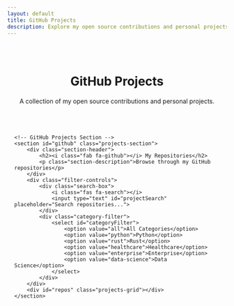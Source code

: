 ```yaml
---
layout: default
title: GitHub Projects
description: Explore my open source contributions and personal projects on GitHub.
---
```


<div class="projects-container">
    <div class="projects-header">
        <h1>GitHub Projects</h1>
        <p class="projects-intro">A collection of my open source contributions and personal projects.</p>
    </div>

    <!-- GitHub Projects Section -->
    <section id="github" class="projects-section">
        <div class="section-header">
            <h2><i class="fab fa-github"></i> My Repositories</h2>
            <p class="section-description">Browse through my GitHub repositories</p>
        </div>
        <div class="filter-controls">
            <div class="search-box">
                <i class="fas fa-search"></i>
                <input type="text" id="projectSearch" placeholder="Search repositories...">
            </div>
            <div class="category-filter">
                <select id="categoryFilter">
                    <option value="all">All Categories</option>
                    <option value="python">Python</option>
                    <option value="rust">Rust</option>
                    <option value="healthcare">Healthcare</option>
                    <option value="enterprise">Enterprise</option>
                    <option value="data-science">Data Science</option>
                </select>
            </div>
        </div>
        <div id="repos" class="projects-grid"></div>
    </section>
</div>

<style>
.projects-container {
    max-width: 1200px;
    margin: 0 auto;
    padding: 2rem 1rem;
}

.projects-header {
    text-align: center;
    margin-bottom: 4rem;
}

.projects-intro {
    color: var(--text-light);
    max-width: 600px;
    margin: 1rem auto 0;
    line-height: 1.6;
}

.projects-section {
    margin-bottom: 6rem;
}

.section-header {
    margin-bottom: 2rem;
    text-align: center;
}

.section-header h2 {
    display: flex;
    align-items: center;
    justify-content: center;
    gap: 0.75rem;
    margin-bottom: 0.5rem;
}

.section-header h2 i {
    color: var(--primary-color);
}

.section-description {
    color: var(--text-light);
    font-size: 1.1rem;
}

.filter-controls {
    display: flex;
    gap: 1rem;
    margin-bottom: 2rem;
    flex-wrap: wrap;
    max-width: 800px;
    margin-left: auto;
    margin-right: auto;
}

.search-box {
    flex: 1;
    min-width: 200px;
    position: relative;
}

.search-box i {
    position: absolute;
    left: 1rem;
    top: 50%;
    transform: translateY(-50%);
    color: var(--text-light);
}

.search-box input {
    width: 100%;
    padding: 0.75rem 1rem 0.75rem 2.5rem;
    border: 1px solid var(--border-color);
    border-radius: 8px;
    background: var(--bg-secondary);
    color: var(--text-color);
    transition: all 0.3s ease;
}

.search-box input:focus {
    outline: none;
    border-color: var(--primary-color);
    box-shadow: 0 0 0 2px var(--primary-color-alpha);
}

.category-filter select {
    padding: 0.75rem 2rem 0.75rem 1rem;
    border: 1px solid var(--border-color);
    border-radius: 8px;
    background: var(--bg-secondary);
    color: var(--text-color);
    cursor: pointer;
    appearance: none;
    background-image: url("data:image/svg+xml,%3Csvg xmlns='http://www.w3.org/2000/svg' width='12' height='12' fill='%23666' viewBox='0 0 16 16'%3E%3Cpath d='M7.247 11.14L2.451 5.658C1.885 5.013 2.345 4 3.204 4h9.592a1 1 0 0 1 .753 1.659l-4.796 5.48a1 1 0 0 1-1.506 0z'/%3E%3C/svg%3E");
    background-repeat: no-repeat;
    background-position: right 0.75rem center;
    transition: all 0.3s ease;
}

.category-filter select:focus {
    outline: none;
    border-color: var(--primary-color);
    box-shadow: 0 0 0 2px var(--primary-color-alpha);
}

.projects-grid {
    display: grid;
    grid-template-columns: repeat(auto-fill, minmax(300px, 1fr));
    gap: 2rem;
}

.project-card {
    background: var(--bg-secondary);
    border-radius: 12px;
    overflow: hidden;
    transition: all 0.3s ease;
    border: 1px solid var(--border-color);
}

.project-card:hover {
    transform: translateY(-5px);
    box-shadow: 0 8px 24px var(--shadow-color);
}

.project-content {
    padding: 1.5rem;
}

.project-header {
    margin-bottom: 1rem;
}

.project-title {
    font-size: 1.25rem;
    margin-bottom: 0.5rem;
    display: flex;
    align-items: center;
    gap: 0.5rem;
    flex-wrap: wrap;
}

.project-title a {
    color: var(--text-color);
    text-decoration: none;
    transition: color 0.3s ease;
}

.project-title a:hover {
    color: var(--primary-color);
}

.project-meta {
    display: flex;
    gap: 1rem;
    color: var(--text-light);
    font-size: 0.875rem;
}

.project-meta span {
    display: flex;
    align-items: center;
    gap: 0.5rem;
}

.project-description {
    color: var(--text-light);
    margin-bottom: 1rem;
    line-height: 1.6;
}

.project-tags {
    display: flex;
    flex-wrap: wrap;
    gap: 0.5rem;
    margin-bottom: 1rem;
}

.project-tag {
    background: var(--bg-primary);
    color: var(--text-light);
    padding: 0.25rem 0.75rem;
    border-radius: 20px;
    font-size: 0.875rem;
    transition: all 0.3s ease;
}

.project-tag:hover {
    background: var(--primary-color);
    color: white;
}

.project-link {
    color: var(--primary-color);
    text-decoration: none;
    display: flex;
    align-items: center;
    gap: 0.5rem;
    font-weight: 500;
    transition: all 0.3s ease;
}

.project-link:hover {
    gap: 0.75rem;
}

.python-badge {
    background: #306998;
    color: white;
    padding: 0.25rem 0.75rem;
    border-radius: 20px;
    font-size: 0.875rem;
    display: flex;
    align-items: center;
    gap: 0.5rem;
}

@media (max-width: 768px) {
    .projects-container {
        padding: 1rem;
    }

    .projects-header {
        margin-bottom: 2rem;
    }

    .projects-section {
        margin-bottom: 3rem;
    }

    .filter-controls {
        flex-direction: column;
    }

    .search-box,
    .category-filter select {
        width: 100%;
    }

    .projects-grid {
        grid-template-columns: 1fr;
    }
}
</style>

<script src="{{ site.baseurl }}/scripts/github-repos.js"></script> 
